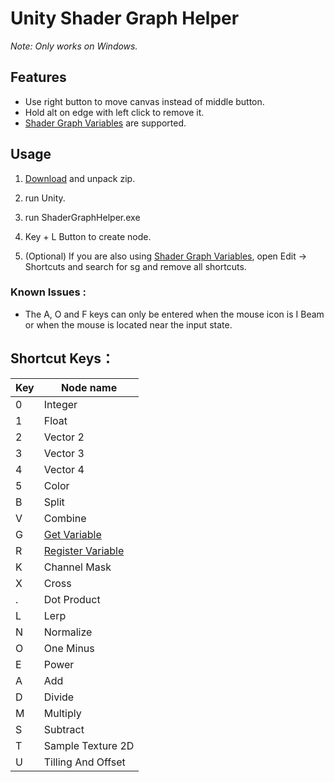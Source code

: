 # Unity Shader Graph Helper

*Note: Only works on Windows.*

## Features

- Use right button to move canvas instead of middle button.
- Hold alt on edge with left click to remove it.
- [Shader Graph Variables](https://github.com/Cyanilux/ShaderGraphVariables) are supported.

## Usage

1. [Download](https://github.com/millionart/UnityShaderGraphHelper/releases) and unpack zip.

2. run Unity.

3. run ShaderGraphHelper.exe

4. Key + L Button to create node.

5. (Optional) If you are also using [Shader Graph Variables](https://github.com/Cyanilux/ShaderGraphVariables), open Edit -> Shortcuts and search for sg and remove all shortcuts.

### Known Issues :

- The A, O and F keys can only be entered when the mouse icon is I Beam or when the mouse is located near the input state.

## Shortcut Keys：

| Key | Node name                                                             |
| --- | --------------------------------------------------------------------- |
| 0   | Integer                                                               |
| 1   | Float                                                                 |
| 2   | Vector 2                                                              |
| 3   | Vector 3                                                              |
| 4   | Vector 4                                                              |
| 5   | Color                                                                 |
| B   | Split                                                                 |
| V   | Combine                                                               |
| G   | [Get Variable](https://github.com/Cyanilux/ShaderGraphVariables)      |
| R   | [Register Variable](https://github.com/Cyanilux/ShaderGraphVariables) |
| K   | Channel Mask                                                          |
| X   | Cross                                                                 |
| .   | Dot Product                                                           |
| L   | Lerp                                                                  |
| N   | Normalize                                                             |
| O   | One Minus                                                             |
| E   | Power                                                                 |
| A   | Add                                                                   |
| D   | Divide                                                                |
| M   | Multiply                                                              |
| S   | Subtract                                                              |
| T   | Sample Texture 2D                                                     |
| U   | Tilling And Offset                                                    |
